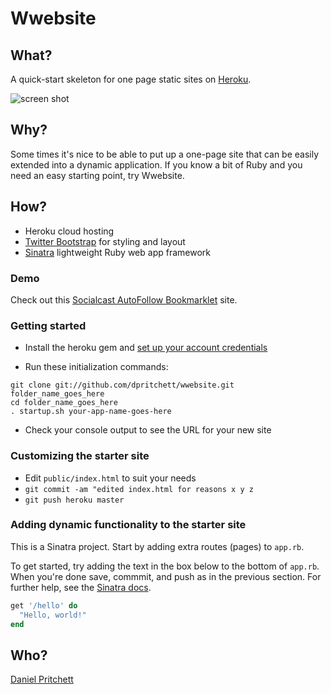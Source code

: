 # Wwebsite

## What?
A quick-start skeleton for one page static sites on [Heroku](http://www.heroku.com).

![screen shot](http://i.imgur.com/djgTA.png)

## Why?
Some times it's nice to be able to put up a one-page site that can be easily extended into a dynamic application.  If you know a bit of Ruby and you need an easy starting point, try Wwebsite.

## How?
* Heroku cloud hosting
* [Twitter Bootstrap](http://twitter.github.com/bootstrap/) for styling and layout
* [Sinatra](http://www.sinatrarb.com) lightweight Ruby web app framework 

### Demo
Check out this [Socialcast AutoFollow Bookmarklet](http://socialcast-autofollow.heroku.com) site.

### Getting started
* Install the heroku gem and [set up your account credentials](http://devcenter.heroku.com/articles/quickstart)

* Run these initialization commands: 

```shell
git clone git://github.com/dpritchett/wwebsite.git folder_name_goes_here
cd folder_name_goes_here
. startup.sh your-app-name-goes-here
```

* Check your console output to see the URL for your new site

### Customizing the starter site
* Edit `public/index.html` to suit your needs
* `git commit -am "edited index.html for reasons x y z`
* `git push heroku master`

### Adding dynamic functionality to the starter site
This is a Sinatra project.  Start by adding extra routes (pages) to `app.rb`.

To get started, try adding the text in the box below to the bottom of `app.rb`.  When you're done save, commmit, and push as in the previous section.  For further help, see the [Sinatra docs](http://www.sinatrarb.com/documentation).

```ruby
get '/hello' do
  "Hello, world!"
end
```

## Who?
[Daniel Pritchett](http://twitter.com/dpritchett)